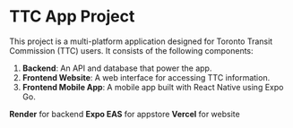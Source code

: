 # TTC App Project

This project is a multi-platform application designed for Toronto Transit Commission (TTC) users. It consists of the following components:

1. **Backend**: An API and database that power the app.
2. **Frontend Website**: A web interface for accessing TTC information.
3. **Frontend Mobile App**: A mobile app built with React Native using Expo Go.

**Render** for backend
**Expo EAS** for appstore
**Vercel** for website
